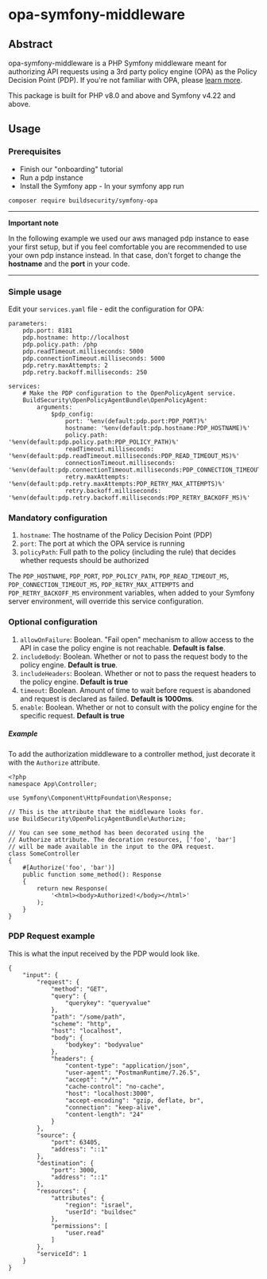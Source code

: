 # opa-symfony-middleware
## Abstract
opa-symfony-middleware is a PHP Symfony middleware meant for authorizing API requests using a 3rd party policy engine (OPA) as the Policy Decision Point (PDP).
If you're not familiar with OPA, please [learn more](https://www.openpolicyagent.org/).

This package is built for PHP v8.0 and above and Symfony v4.22 and above.
## Usage

### Prerequisites 
- Finish our "onboarding" tutorial
- Run a pdp instance
- Install the Symfony app - In your symfony app run
```
composer require buildsecurity/symfony-opa
```
---
**Important note**

In the following example we used our aws managed pdp instance to ease your first setup, but if you feel comfortable you are recommended to use your own pdp instance instead.
In that case, don't forget to change the **hostname** and the **port** in your code.

---
### Simple usage

Edit your `services.yaml` file - 
edit the configuration for OPA:

```
parameters:
    pdp.port: 8181
    pdp.hostname: http://localhost
    pdp.policy.path: /php
    pdp.readTimeout.milliseconds: 5000
    pdp.connectionTimeout.milliseconds: 5000
    pdp.retry.maxAttempts: 2
    pdp.retry.backoff.milliseconds: 250
```


```
services:
    # Make the PDP configuration to the OpenPolicyAgent service.
    BuildSecurity\OpenPolicyAgentBundle\OpenPolicyAgent:
        arguments:
            $pdp_config:
                port: '%env(default:pdp.port:PDP_PORT)%'
                hostname: '%env(default:pdp.hostname:PDP_HOSTNAME)%'
                policy.path: '%env(default:pdp.policy.path:PDP_POLICY_PATH)%'
                readTimeout.milliseconds: '%env(default:pdp.readTimeout.milliseconds:PDP_READ_TIMEOUT_MS)%'
                connectionTimeout.milliseconds: '%env(default:pdp.connectionTimeout.milliseconds:PDP_CONNECTION_TIMEOUT_MS)%'
                retry.maxAttempts: '%env(default:pdp.retry.maxAttempts:PDP_RETRY_MAX_ATTEMPTS)%'
                retry.backoff.milliseconds: '%env(default:pdp.retry.backoff.milliseconds:PDP_RETRY_BACKOFF_MS)%'
```

### Mandatory configuration

 1. `hostname`: The hostname of the Policy Decision Point (PDP)
 2. `port`: The port at which the OPA service is running
 3. `policyPath`: Full path to the policy (including the rule) that decides whether requests should be authorized
   
The `PDP_HOSTNAME`, `PDP_PORT`, `PDP_POLICY_PATH`, `PDP_READ_TIMEOUT_MS`, `PDP_CONNECTION_TIMEOUT_MS`, `PDP_RETRY_MAX_ATTEMPTS` and `PDP_RETRY_BACKOFF_MS` environment variables, when added to your Symfony server environment, will override this service configuration.

### Optional configuration
 1. `allowOnFailure`: Boolean. "Fail open" mechanism to allow access to the API in case the policy engine is not reachable. **Default is false**.
 2. `includeBody`: Boolean. Whether or not to pass the request body to the policy engine. **Default is true**.
 3. `includeHeaders`: Boolean. Whether or not to pass the request headers to the policy engine. **Default is true**
 4. `timeout`: Boolean. Amount of time to wait before request is abandoned and request is declared as failed. **Default is 1000ms**.
 5. `enable`: Boolean. Whether or not to consult with the policy engine for the specific request. **Default is true**
##### Example
To add the authorization middleware to a controller method, just decorate it with the `Authorize` attribute.
```
<?php
namespace App\Controller;

use Symfony\Component\HttpFoundation\Response;

// This is the attribute that the middleware looks for.
use BuildSecurity\OpenPolicyAgentBundle\Authorize;

// You can see some_method has been decorated using the
// Authorize attribute. The decoration resources, ['foo', 'bar']
// will be made available in the input to the OPA request.
class SomeController
{
    #[Authorize('foo', 'bar')]
    public function some_method(): Response
    {
        return new Response(
            '<html><body>Authorized!</body></html>'
        );
    }
}
```
### PDP Request example

This is what the input received by the PDP would look like.

```
{
    "input": {
        "request": {
            "method": "GET",
            "query": {
                "querykey": "queryvalue"
            },
            "path": "/some/path",
            "scheme": "http",
            "host": "localhost",
            "body": {
                "bodykey": "bodyvalue"
            },
            "headers": {
                "content-type": "application/json",
                "user-agent": "PostmanRuntime/7.26.5",
                "accept": "*/*",
                "cache-control": "no-cache",
                "host": "localhost:3000",
                "accept-encoding": "gzip, deflate, br",
                "connection": "keep-alive",
                "content-length": "24"
            }
        },
        "source": {
            "port": 63405,
            "address": "::1"
        },
        "destination": {
            "port": 3000,
            "address": "::1"
        },
        "resources": {
            "attributes": {
                "region": "israel",
                "userId": "buildsec"
            },
            "permissions": [
                "user.read"
            ]
        },
        "serviceId": 1
    }
}
```
